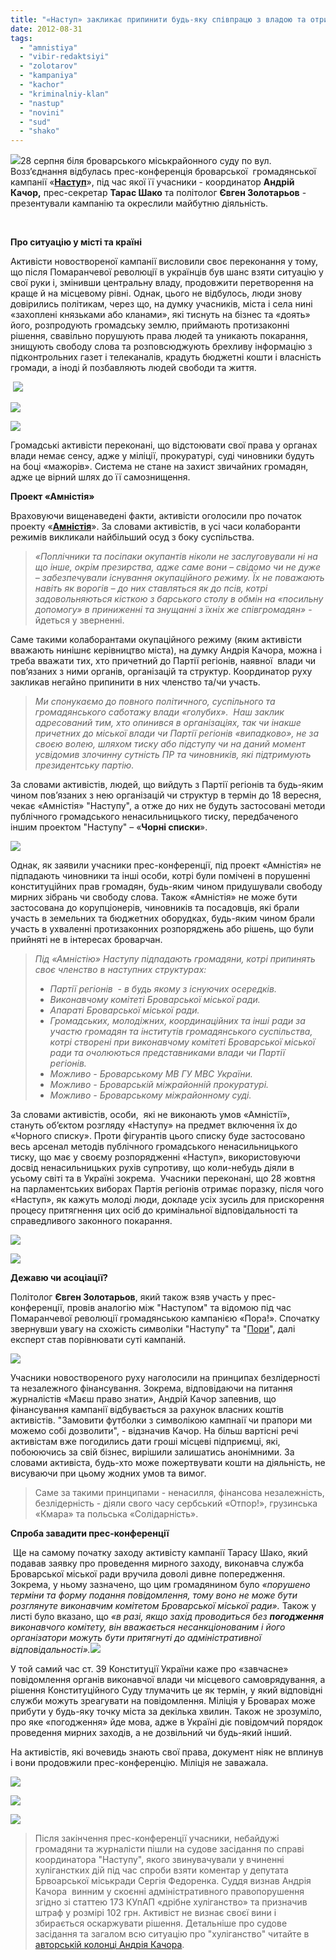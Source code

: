 ```yaml
---
title: "«Наступ» закликає припинити будь-яку співпрацю з владою та отримати громадську «Амністію»"
date: 2012-08-31
tags: 
  - "amnistiya"
  - "vibir-redaktsiyi"
  - "zolotarov"
  - "kampaniya"
  - "kachor"
  - "kriminalniy-klan"
  - "nastup"
  - "novini"
  - "sud"
  - "shako"
---
```


[![](https://mpz.brovary.org/wp-content/uploads/2012/08/Nastup_pres-konferentsiya_6.jpg)](https://mpz.brovary.org/wp-content/uploads/2012/08/Nastup_pres-konferentsiya_6.jpg)28 серпня біля броварського міськрайонного суду по вул. Возз’єднання відбулась прес-конференція броварської  громадянської кампанії «**[Наступ](http://www.nastup.info/)**», під час якої її учасники - координатор **Андрій Качор,** прес-секретар **Тарас Шако** та політолог **Євген Золотарьов** - презентували кампанію та окреслили майбутню діяльність.

 

**Про ситуацію у місті та країні**

Активісти новоствореної кампанії висловили своє переконання у тому, що після Помаранчевої революції в українців був шанс взяти ситуацію у свої руки і, змінивши центральну владу, продовжити перетворення на краще й на місцевому рівні. Однак, цього не відбулось, люди знову довірились політикам, через що, на думку учасників, міста і села нині «захоплені князьками або кланами», які тиснуть на бізнес та «доять» його, розпродують громадську землю, приймають протизаконні рішення, свавільно порушують права людей та уникають покарання, знищують свободу слова та розповсюджують брехливу інформацію з підконтрольних газет і телеканалів, крадуть бюджетні кошти і власність громади, а іноді й позбавляють людей свободи та життя.

 [![](https://mpz.brovary.org/wp-content/uploads/2012/08/Nastup_pres-konferentsiya_1.jpg)](https://mpz.brovary.org/wp-content/uploads/2012/08/Nastup_pres-konferentsiya_1.jpg)

[![](https://mpz.brovary.org/wp-content/uploads/2012/08/Nastup_pres-konferentsiya_2.jpg)](https://mpz.brovary.org/wp-content/uploads/2012/08/Nastup_pres-konferentsiya_2.jpg)

[![](https://mpz.brovary.org/wp-content/uploads/2012/08/Nastup_pres-konferentsiya_3.jpg)](https://mpz.brovary.org/wp-content/uploads/2012/08/Nastup_pres-konferentsiya_3.jpg)

Громадські активісти переконані, що відстоювати свої права у органах влади немає сенсу, адже у міліції, прокуратурі, суді чиновники будуть на боці «мажорів». Система не стане на захист звичайних громадян, адже це вірний шлях до її самознищення.

**Проект «Амністія»**

Враховуючи вищенаведені факти, активісти оголосили про початок проекту «**[Амністія](http://www.nastup.info/?p=92)**». За словами активістів, в усі часи колаборанти режимів викликали найбільший осуд з боку суспільства.

> _«Поплічники та посіпаки окупантів ніколи не заслуговували ні на що інше, окрім презирства, адже саме вони – свідомо чи не дуже – забезпечували існування окупаційного режиму. Їх не поважають навіть як ворогів – до них ставляться як до псів, котрі задовольняються кісткою з барського столу в обмін на «посильну допомогу» в приниженні та знущанні з їхніх же співгромадян»_ - йдеться у зверненні.

Саме такими колаборантами окупаційного режиму (яким активісти вважають нинішнє керівництво міста), на думку Андрія Качора, можна і треба вважати тих, хто причетний до Партії регіонів, наявної  влади чи пов’язаних з ними органів, організацій та структур. Координатор руху закликав негайно припинити в них членство та/чи участь.

> _Ми спонукаємо до повного політичного, суспільного та громадянського саботажу влади «голубих».  Наш заклик адресований тим, хто опинився в організаціях, так чи інакше причетних до міської влади чи Партії регіонів «випадково», не за своєю волею, шляхом тиску або підступу чи на даний момент усвідомив злочинну сутність ПР та чиновників, які підтримують президентську партію._

За словами активістів, людей, що вийдуть з Партії регіонів та будь-яким чином пов’язаних з нею організацій чи структур в термін до 18 вересня, чекає «Амністія» "Наступу", а отже до них не будуть застосовані методи публічного громадського ненасильницького тиску, передбаченого іншим проектом "Наступу" – «**Чорні списки**».

[![](https://mpz.brovary.org/wp-content/uploads/2012/08/Nastup_pres-konferentsiya_5.jpg)](https://mpz.brovary.org/wp-content/uploads/2012/08/Nastup_pres-konferentsiya_5.jpg)

Однак, як заявили учасники прес-конференції, під проект «Амністія» не підпадають чиновники та інші особи, котрі були помічені в порушенні конституційних прав громадян, будь-яким чином придушували свободу мирних зібрань чи свободу слова. Також «Амністія» не може бути застосована до корупціонерів, чиновників та посадовців, які брали участь в земельних та бюджетних оборудках, будь-яким чином брали участь в ухваленні протизаконних розпоряджень або рішень, що були прийняті не в інтересах броварчан.

> _Під «Амністію» Наступу підпадають громадяни, котрі припинять своє членство в наступних структурах:_
> 
> - _Партії регіонів  - в будь якому з існуючих осередків._
> - _Виконавчому комітеті Броварської міської ради._
> - _Апараті Броварської міської ради._
> - _Громадських, молодіжних, координаційних та інші ради за участю громадян та інститутів громадянського суспільства, котрі створені при виконавчому комітеті Броварської міської ради та очолюються представниками влади чи Партії регіонів._ 
> - _Можливо - Броварському МВ ГУ МВС України._
> - _Можливо - Броварській міжрайонній прокуратурі._
> - _Можливо - Броварському міжрайонному суді._

За словами активістів, особи,  які не виконають умов «Амністії», стануть об’єктом розгляду «Наступу» на предмет включення їх до «Чорного списку». Проти фігурантів цього списку буде застосовано весь арсенал методів публічного громадського ненасильницького тиску, що має у своєму розпорядженні «Наступ», використовуючи досвід ненасильницьких рухів супротиву, що коли-небудь діяли в усьому світі та в Україні зокрема.  Учасники переконані, що 28 жовтня на парламентських виборах Партія регіонів отримає поразку, після чого «Наступ», як кажуть молоді люди, докладе усіх зусиль для прискорення процесу притягнення цих осіб до кримінальної відповідальності та справедливого законного покарання.

[![](https://mpz.brovary.org/wp-content/uploads/2012/08/Nastup_pres-konferentsiya_7.jpg)](https://mpz.brovary.org/wp-content/uploads/2012/08/Nastup_pres-konferentsiya_7.jpg)

[![](https://mpz.brovary.org/wp-content/uploads/2012/08/Nastup_pres-konferentsiya_8.jpg)](https://mpz.brovary.org/wp-content/uploads/2012/08/Nastup_pres-konferentsiya_8.jpg)

**Дежавю чи асоціації?**

Політолог **Євген Золотарьов**, який також взяв участь у прес-конференції, провів аналогію між "Наступом" та відомою під час Помаранчевої революції громадянською кампанією «Пора!». Спочатку звернувши увагу на схожість символіки "Наступу" та "[Пори](http://uk.wikipedia.org/wiki/%D0%9F%D0%BE%D1%80%D0%B0)", далі експерт став порівнювати суті кампаній.

[![](https://mpz.brovary.org/wp-content/uploads/2012/08/Nastup_pres-konferentsiya_4.jpg)](https://mpz.brovary.org/wp-content/uploads/2012/08/Nastup_pres-konferentsiya_4.jpg)

Учасники новоствореного руху наголосили на принципах безлідерності та незалежного фінансування. Зокрема, відповідаючи на питання журналістів «Маєш право знати», Андрій Качор запевнив, що фінансування кампанії відбувається за рахунок власних коштів активістів. "Замовити футболки з символікою кампнаії чи прапори ми можемо собі дозволити", - відзначив Качор. На більш вартісні речі активістам вже погодились дати гроші місцеві підприємці, які, побоюючись за свій бізнес, вирішили залишатись анонімними. За словами активіста, будь-хто може пожертвувати кошти на діяльність, не висуваючи при цьому жодних умов та вимог.

> Саме за такими принципами - ненасилля, фінансова незалежність, безлідерність - діяли свого часу сербський «Отпор!», грузинська «Кмара» та польська «Солідарність».

**Спроба завадити прес-конференції**

 Ще на самому початку заходу активісту кампанії Тарасу Шако, який подавав заявку про проведення мирного заходу, виконавча служба Броварської міської ради вручила доволі дивне попередження. Зокрема, у ньому зазначено, що цим громадянином було _«порушено терміни та форму подання повідомлення, тому воно не може бути розглянуте виконавчим комітетом Броварської міської ради»._ Також у листі було вказано, що _«в разі, якщо захід проводиться без **погодження** виконавчого комітету, він вважається несанкціонованим і його організатори можуть бути притягнуті до адміністративної відповідальності».[![](https://mpz.brovary.org/wp-content/uploads/2012/08/DSC00360_obriz_pidkr.jpg)](https://mpz.brovary.org/wp-content/uploads/2012/08/DSC00360_obriz_pidkr.jpg)_

У той самий час ст. 39 Конституції України каже про «завчасне» повідомлення органів виконавчої влади чи місцевого самоврядування, а рішення Конституційного Суду тлумачить це як термін, у який відповідні служби можуть зреагувати на повідомлення. Міліція у Броварах може прибути у будь-яку точку міста за декілька хвилин. Також не зрозуміло, про яке «погодження» йде мова, адже в Україні діє повідомчий порядок проведення мирних заходів, а не дозвільний чи будь-який інший.

На активістів, які вочевидь знають свої права, документ ніяк не вплинув і вони продовжили прес-конференцію. Міліція не заважала.

[![](https://mpz.brovary.org/wp-content/uploads/2012/08/Nastup_pres-konferentsiya_9.jpg)](https://mpz.brovary.org/wp-content/uploads/2012/08/Nastup_pres-konferentsiya_9.jpg)

[![](https://mpz.brovary.org/wp-content/uploads/2012/08/Nastup_pres-konferentsiya_10.jpg)](https://mpz.brovary.org/wp-content/uploads/2012/08/Nastup_pres-konferentsiya_10.jpg)

[![](https://mpz.brovary.org/wp-content/uploads/2012/08/Nastup_pres-konferentsiya_11.jpg)](https://mpz.brovary.org/wp-content/uploads/2012/08/Nastup_pres-konferentsiya_11.jpg)

> Після закінчення прес-конференції учасники, небайдужі громадяни та журналісти пішли на судове засідання по справі координатора "Наступу", якого звинувачували у вчиненні хуліганстких дій під час спроби взяти коментар у депутата Брвоарської міськради Сергія Федоренка. Суддя визнав Андрія Качора  винним у скоєнні адміністративного правопорушення згідно зі статтею 173 КУпАП «дрібне хуліганство» та призначив штраф у розмірі 102 грн. Активіст не визнає своєї вини і збирається оскаржувати рішення. Детальніше про судове засідання та загалом всю ситуацію про "хуліганство" читайте в [авторській колонці Андрія Качора](https://mpz.brovary.org/koordinatora-nastupu-viznali-vinnim-u-huliganstvi-za-komentar-telekanalu-tvi-pro-masazhista-azarova-foto-video/).
